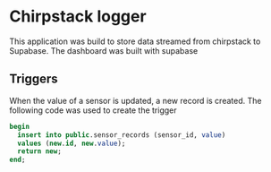 # Chirpstack logger

This application was build to store data streamed from chirpstack to Supabase. The dashboard was built with supabase

## Triggers

When the value of a sensor is updated, a new record is created.
The following code was used to create the trigger

```sql
begin
  insert into public.sensor_records (sensor_id, value)
  values (new.id, new.value);
  return new;
end;
```
